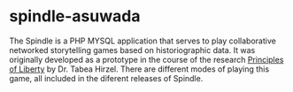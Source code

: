 # spindle-asuwada
 The Spindle is a PHP MYSQL application that serves to play collaborative networked storytelling games based on historiographic data. 
 It was originally developed as a prototype in the course of the research [Principles of Liberty](https://www.academia.edu/32032532/Principles_of_Liberty_A_Design_based_Research_on_Liberty_as_A_Priori_Constitutive_Principle_of_the_Social_in_the_Swiss_Nation_Story) by Dr. Tabea Hirzel. 
 There are different modes of playing this game, all included in the diferent releases of Spindle.
